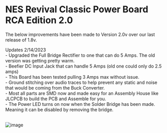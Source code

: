 # NES Revival Classic Power Board RCA Edition 2.0

The below improvements have been made to Version 2.0v over our last release of 1.8v.

Updates 2/14/2023 <br>
          - Upgraded the Full Bridge Rectifier to one that can do 5 Amps.  The old version was getting pretty warm. <br>
          - Beefier DC Input Jack that can handle 5 Amps (old one could only do 2.5 amps) <br>
          - This Board has been tested pulling 3 Amps max without issue. <br>
          - Ground stitching over audio traces to help prevent any static and noise that would be coming from the Buck Converter. <br>
          - Most all parts are SMD now and made easy for an Assembly House like JLCPCB to build the PCB and Assemble for you. <br>
          - The Power LED turns on now when the Solder Bridge has been made.  Meaning it can be disabled by removing the bridge. <br> <br>
          
![image](https://user-images.githubusercontent.com/70423454/218925882-f2fb7efe-27cc-43b1-8b55-42b3a82840e6.png)
